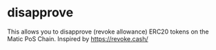 # disapprove

This allows you to disapprove (revoke allowance) ERC20 tokens on the Matic PoS Chain. Inspired by https://revoke.cash/
